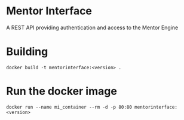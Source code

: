 # Mentor Interface

A REST API providing authentication and access to the Mentor Engine

# Building

`docker build -t mentorinterface:<version> .`

# Run the docker image

`docker run --name mi_container --rm -d -p 80:80 mentorinterface:<version>`
